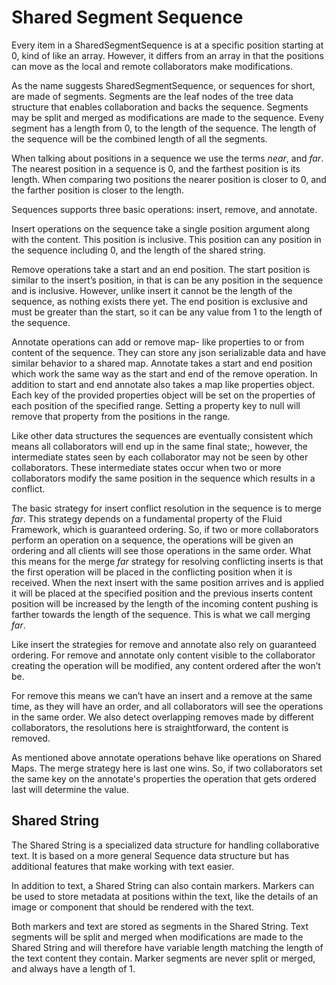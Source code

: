 # Shared Segment Sequence

Every item in a SharedSegmentSequence is at a specific position starting at 0, kind of like an array. However, it differs from an array in that the positions can move as the local and remote collaborators make modifications.

As the name suggests SharedSegmentSequence, or sequences for short, are made of segments. Segments are the leaf nodes of the tree data structure that enables collaboration and backs the sequence. Segments may be split and merged as modifications are made to the sequence. Eveny segment has a length from 0, to the length of the sequence. The length of the sequence will be the combined length of all the segments.

When talking about positions in a sequence we use the terms _near_, and _far_. The nearest position in a sequence is 0, and the farthest position is its length. When comparing two positions the nearer position is closer to 0, and the farther position is closer to the length.

Sequences supports three basic operations: insert, remove, and annotate.

Insert operations on the sequence take a single position argument along with the content. This position is inclusive. This position can any position in the sequence including 0, and the length of the shared string.

Remove operations take a start and an end position. The start position is similar to the insert’s position, in that is can be any position in the sequence and is inclusive. However, unlike insert it cannot be the length of the sequence, as nothing exists there yet. The end position is exclusive and must be greater than the start, so it can be any value from 1 to the length of the sequence.

Annotate operations can add or remove map- like properties to or from content of the sequence. They can store any json serializable data and have similar behavior to a shared map. Annotate takes a start and end position which work the same way as the start and end of the remove operation. In addition to start and end annotate also takes a map like properties object. Each key of the provided properties object will be set on the properties of each position of the specified range. Setting a property key to null will remove that property from the positions in the range.

Like other data structures the sequences are eventually consistent which means all collaborators will end up in the same final state;, however, the intermediate states seen by each collaborator may not be seen by other collaborators. These intermediate states occur when two or more collaborators modify the same position in the sequence which results in a conflict.

The basic strategy for insert conflict resolution in the sequence is to merge _far_. This strategy depends on a fundamental property of the Fluid Framework, which is guaranteed ordering. So, if two or more collaborators perform an operation on a sequence, the operations will be given an ordering and all clients will see those operations in the same order. What this means for the merge _far_ strategy for resolving conflicting inserts is that the first operation will be placed in the conflicting position when it is received. When the next insert with the same position arrives and is applied it will be placed at the specified position and the previous inserts content position will be increased by the length of the incoming content pushing is farther towards the length of the sequence. This is what we call merging _far_.

Like insert the strategies for remove and annotate also rely on guaranteed ordering. For remove and annotate only content visible to the collaborator creating the operation will be modified, any content ordered after the won’t be.

For remove this means we can’t have an insert and a remove at the same time, as they will have an order, and all collaborators will see the operations in the same order. We also detect overlapping removes made by different collaborators, the resolutions here is straightforward, the content is removed.

As mentioned above annotate operations behave like operations on Shared Maps. The merge strategy here is last one wins. So, if two collaborators set the same key on the annotate's properties the operation that gets ordered last will determine the value.

## Shared String

The Shared String is a specialized data structure for handling collaborative text. It is based on a more general Sequence data structure but has additional features that make working with text easier.

In addition to text, a Shared String can also contain markers. Markers can be used to store metadata at positions within the text, like the details of an image or component that should be rendered with the text.

Both markers and text are stored as segments in the Shared String. Text segments will be split and merged when modifications are made to the Shared String and will therefore have variable length matching the length of the text content they contain. Marker segments are never split or merged, and always have a length of 1.
